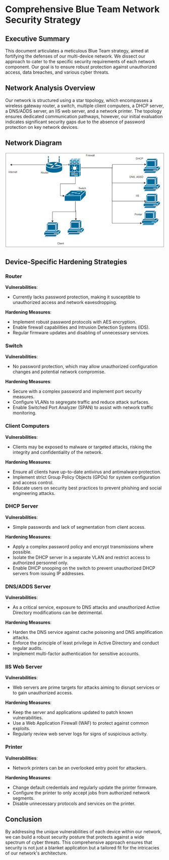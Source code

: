 # Comprehensive Blue Team Network Security Strategy

## Executive Summary

This document articulates a meticulous Blue Team strategy, aimed at fortifying the defenses of our multi-device network. We dissect our approach to cater to the specific security requirements of each network component. Our goal is to ensure robust protection against unauthorized access, data breaches, and various cyber threats.

## Network Analysis Overview

Our network is structured using a star topology, which encompasses a wireless gateway router, a switch, multiple client computers, a DHCP server, a DNS/ADDS server, an IIS web server, and a network printer. The topology ensures dedicated communication pathways, however, our initial evaluation indicates significant security gaps due to the absence of password protection on key network devices.

## Network Diagram

![Network Topology](../Images/Pic1.png)

## Device-Specific Hardening Strategies

### Router

**Vulnerabilities**:
- Currently lacks password protection, making it susceptible to unauthorized access and network eavesdropping.

**Hardening Measures**:
- Implement robust password protocols with AES encryption.
- Enable firewall capabilities and Intrusion Detection Systems (IDS).
- Regular firmware updates and disabling of unnecessary services.

### Switch

**Vulnerabilities**:
- No password protection, which may allow unauthorized configuration changes and potential network compromise.

**Hardening Measures**:
- Secure with a complex password and implement port security measures.
- Configure VLANs to segregate traffic and reduce attack surfaces.
- Enable Switched Port Analyzer (SPAN) to assist with network traffic monitoring.

### Client Computers

**Vulnerabilities**:
- Clients may be exposed to malware or targeted attacks, risking the integrity and confidentiality of the network.

**Hardening Measures**:
- Ensure all clients have up-to-date antivirus and antimalware protection.
- Implement strict Group Policy Objects (GPOs) for system configuration and access control.
- Educate users on security best practices to prevent phishing and social engineering attacks.

### DHCP Server

**Vulnerabilities**:
- Simple passwords and lack of segmentation from client access.

**Hardening Measures**:
- Apply a complex password policy and encrypt transmissions where possible.
- Isolate the DHCP server in a separate VLAN and restrict access to authorized personnel only.
- Enable DHCP snooping on the switch to prevent unauthorized DHCP servers from issuing IP addresses.

### DNS/ADDS Server

**Vulnerabilities**:
- As a critical service, exposure to DNS attacks and unauthorized Active Directory modifications can be detrimental.

**Hardening Measures**:
- Harden the DNS service against cache poisoning and DNS amplification attacks.
- Enforce the principle of least privilege in Active Directory and conduct regular audits.
- Implement multi-factor authentication for sensitive accounts.

### IIS Web Server

**Vulnerabilities**:
- Web servers are prime targets for attacks aiming to disrupt services or to gain unauthorized access.

**Hardening Measures**:
- Keep the server and applications updated to patch known vulnerabilities.
- Use a Web Application Firewall (WAF) to protect against common exploits.
- Regularly review web server logs for signs of suspicious activity.

### Printer

**Vulnerabilities**:
- Network printers can be an overlooked entry point for attackers.

**Hardening Measures**:
- Change default credentials and regularly update the printer firmware.
- Configure the printer to only accept jobs from authorized network segments.
- Disable unnecessary protocols and services on the printer.

## Conclusion

By addressing the unique vulnerabilities of each device within our network, we can build a robust security posture that protects against a wide spectrum of cyber threats. This comprehensive approach ensures that security is not just a blanket application but a tailored fit for the intricacies of our network's architecture.
